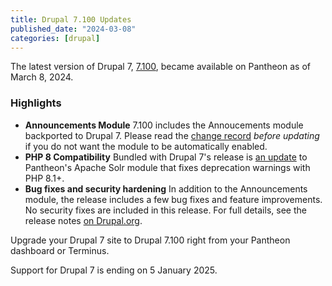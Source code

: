 ```yaml
---
title: Drupal 7.100 Updates
published_date: "2024-03-08"
categories: [drupal]
---
```


The latest version of Drupal 7, [7.100](https://www.drupal.org/project/drupal/releases/7.100), became available on Pantheon as of March 8, 2024.

<h3>Highlights</h3>

* **Announcements Module** 7.100 includes the Annoucements module backported to Drupal 7. Please read the [change record](https://www.drupal.org/node/3424912) _before updating_ if you do not want the module to be automatically enabled.
* **PHP 8 Compatibility** Bundled with Drupal 7's release is [an update](https://github.com/pantheon-systems/drops-7/pull/201) to Pantheon's Apache Solr module that fixes deprecation warnings with PHP 8.1+.
* **Bug fixes and security hardening** In addition to the Announcements module, the release includes a few bug fixes and feature improvements. No security fixes are included in this release. For full details, see the release notes [on Drupal.org](https://www.drupal.org/project/drupal/releases/7.100).


Upgrade your Drupal 7 site to Drupal 7.100 right from your Pantheon dashboard or Terminus.

Support for Drupal 7 is ending on 5 January 2025.